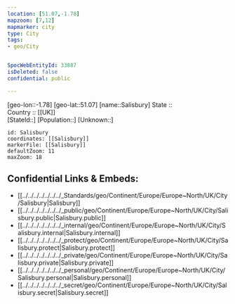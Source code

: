 ```yaml
---
location: [51.07,-1.78] 
mapzoom: [7,12] 
mapmarker: city 
type: City
tags:
- geo/City


SpocWebEntityId: 33887
isDeleted: false
confidential: public

---
```

[geo-lon::-1.78] 
[geo-lat::51.07] 
[name::Salisbury] 
State ::  
Country :: [[UK]]  
[StateId::] 
[Population::] 
[Unknown::] 


```leaflet
id: Salisbury
coordinates: [[Salisbury]] 
markerFile: [[Salisbury]] 
defaultZoom: 11 
maxZoom: 18
```


## Confidential Links & Embeds: 
- [[../../../../../../../_Standards/geo/Continent/Europe/Europe~North/UK/City/Salisbury|Salisbury]] 
- [[../../../../../../../_public/geo/Continent/Europe/Europe~North/UK/City/Salisbury.public|Salisbury.public]] 
- [[../../../../../../../_internal/geo/Continent/Europe/Europe~North/UK/City/Salisbury.internal|Salisbury.internal]] 
- [[../../../../../../../_protect/geo/Continent/Europe/Europe~North/UK/City/Salisbury.protect|Salisbury.protect]] 
- [[../../../../../../../_private/geo/Continent/Europe/Europe~North/UK/City/Salisbury.private|Salisbury.private]] 
- [[../../../../../../../_personal/geo/Continent/Europe/Europe~North/UK/City/Salisbury.personal|Salisbury.personal]] 
- [[../../../../../../../_secret/geo/Continent/Europe/Europe~North/UK/City/Salisbury.secret|Salisbury.secret]] 
